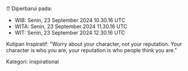 ⏰ Diperbarui pada:
- WIB: Senin, 23 September 2024 10.30.16 UTC
- WITA: Senin, 23 September 2024 11.30.16 UTC
- WIT: Senin, 23 September 2024 12.30.16 UTC

Kutipan Inspiratif:
"Worry about your character, not your reputation. Your character is who you are, your reputation is who people think you are."


Kategori: inspirational

